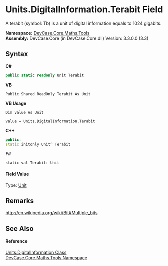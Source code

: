 # Units.DigitalInformation.Terabit Field
 

A terabit (symbol: Tb) is a unit of digital information equals to 1024 gigabits.

**Namespace:**&nbsp;<a href="N_DevCase_Core_Maths_Tools">DevCase.Core.Maths.Tools</a><br />**Assembly:**&nbsp;DevCase.Core (in DevCase.Core.dll) Version: 3.3.0.0 (3.3)

## Syntax

**C#**<br />
``` C#
public static readonly Unit Terabit
```

**VB**<br />
``` VB
Public Shared ReadOnly Terabit As Unit
```

**VB Usage**<br />
``` VB Usage
Dim value As Unit

value = Units.DigitalInformation.Terabit

```

**C++**<br />
``` C++
public:
static initonly Unit^ Terabit
```

**F#**<br />
``` F#
static val Terabit: Unit
```


#### Field Value
Type: <a href="T_DevCase_Core_Maths_Unit">Unit</a>

## Remarks
<a href="http://en.wikipedia.org/wiki/Bit#Multiple_bits" target="_blank">http://en.wikipedia.org/wiki/Bit#Multiple_bits</a>

## See Also


#### Reference
<a href="T_DevCase_Core_Maths_Tools_Units_DigitalInformation">Units.DigitalInformation Class</a><br /><a href="N_DevCase_Core_Maths_Tools">DevCase.Core.Maths.Tools Namespace</a><br />